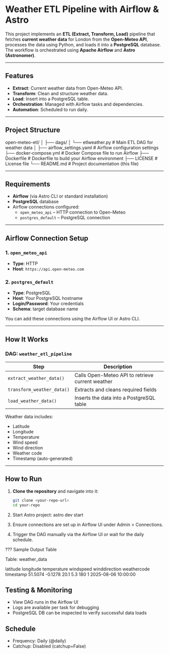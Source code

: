 #  Weather ETL Pipeline with Airflow & Astro

This project implements an **ETL (Extract, Transform, Load)** pipeline that fetches **current weather data** for London from the **Open-Meteo API**, processes the data using Python, and loads it into a **PostgreSQL** database. The workflow is orchestrated using **Apache Airflow** and **Astro (Astronomer)**.

---

##  Features

- **Extract**: Current weather data from Open-Meteo API.
- **Transform**: Clean and structure weather data.
- **Load**: Insert into a PostgreSQL table.
- **Orchestration**: Managed with Airflow tasks and dependencies.
- **Automation**: Scheduled to run daily.

---

##  Project Structure

open-meteo-etl/
│
├── dags/
│   └── etlweather.py         # Main ETL DAG for weather data
│
├── airflow_settings.yaml     # Airflow configuration settings
├── docker-compose.yml        # Docker Compose file to run Airflow
├── Dockerfile                # Dockerfile to build your Airflow environment
├── LICENSE                   # License file
└── README.md                 # Project documentation (this file)




---

##  Requirements

- **Airflow** (via Astro CLI or standard installation)
- **PostgreSQL** database
- Airflow connections configured:
  - `open_meteo_api` – HTTP connection to Open-Meteo
  - `postgres_default` – PostgreSQL connection

---

##  Airflow Connection Setup

### 1. `open_meteo_api`
- **Type**: HTTP
- **Host**: `https://api.open-meteo.com`

### 2. `postgres_default`
- **Type**: PostgreSQL
- **Host**: Your PostgreSQL hostname
- **Login/Password**: Your credentials
- **Schema**: target database name

You can add these connections using the Airflow UI or Astro CLI.

---

##  How It Works

### DAG: `weather_etl_pipeline`

| Step                    | Description                                        |
|-------------------------|----------------------------------------------------|
| `extract_weather_data()`  | Calls Open-Meteo API to retrieve current weather |
| `transform_weather_data()`| Extracts and cleans required fields              |
| `load_weather_data()`     | Inserts the data into a PostgreSQL table         |

Weather data includes:
- Latitude
- Longitude
- Temperature
- Wind speed
- Wind direction
- Weather code
- Timestamp (auto-generated)

---

##  How to Run

1. **Clone the repository** and navigate into it:
   ```bash
   git clone <your-repo-url>
   cd your-repo


2. Start Astro project:
astro dev start

3. Ensure connections are set up in Airflow UI under Admin > Connections.
4. Trigger the DAG manually via the Airflow UI or wait for the daily schedule.

??? Sample Output Table

Table: weather_data

latitude
longitude
temperature
windspeed
winddirection
weathercode
timestamp
51.5074
-0.1278
20.1
5.3
180
1
2025-08-06 10:00:00
## Testing & Monitoring
* View DAG runs in the Airflow UI
* Logs are available per task for debugging
* PostgreSQL DB can be inspected to verify successful data loads
## Schedule
* Frequency: Daily (@daily)
* Catchup: Disabled (catchup=False)



